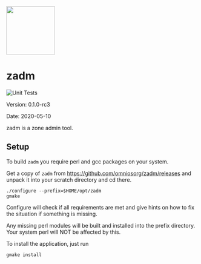 <img src="http://www.omniosce.org/OmniOSce_logo.svg" height="128">

zadm
=========

![Unit Tests](https://github.com/omniosorg/zadm/workflows/Unit%20Tests/badge.svg?branch=master&event=push)

Version: 0.1.0-rc3

Date: 2020-05-10

zadm is a zone admin tool.

Setup
-----

To build `zadm` you require perl and gcc packages on your
system.

Get a copy of `zadm` from https://github.com/omniosorg/zadm/releases
and unpack it into your scratch directory and cd there.

    ./configure --prefix=$HOME/opt/zadm
    gmake

Configure will check if all requirements are met and give
hints on how to fix the situation if something is missing.

Any missing perl modules will be built and installed into the prefix
directory. Your system perl will NOT be affected by this.

To install the application, just run

    gmake install
